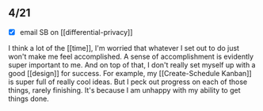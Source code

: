 **4/21** 
---
-  [x] email SB on [[differential-privacy]]

I think a lot of the [[time]], I'm worried that whatever I set out to do just won't make me feel accomplished. A sense of accomplishment is evidently super important to me. And on top of that, I don't really set myself up with a good [[design]] for success. For example, my [[Create-Schedule Kanban]] is super full of really cool ideas. But I peck out progress on each of those things, rarely finishing. It's because I am unhappy with my ability to get things done. 